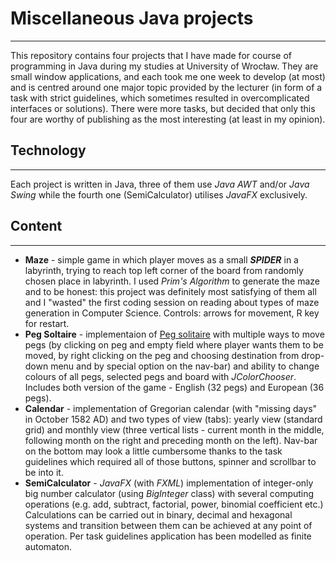 # Miscellaneous Java projects
---
This repository contains four projects that I have made for course of programming in Java during my studies at University of Wrocław. They are small window applications,  and each took me one week to develop (at most) and is centred around one major topic provided by the lecturer (in form of a task with strict guidelines, which sometimes resulted in overcomplicated interfaces or solutions). There were more tasks, but decided that only this four are worthy of publishing as the most interesting (at least in my opinion). 

## Technology
---
Each project is written in Java, three of them use *Java AWT* and/or *Java Swing* while the fourth one (SemiCalculator) utilises *JavaFX* exclusively. 

## Content
---
+ **Maze** - simple game in which player moves as a small ***SPIDER*** in a labyrinth, trying to reach top left corner of the board from randomly chosen place in labyrinth. I used *Prim's Algorithm* to generate the maze and to be honest: this project was definitely most satisfying of them all and I "wasted" the first coding session on reading about types of maze generation in Computer Science. Controls: arrows for movement, R key for restart. 
+ **Peg Soltaire** - implementaion of [Peg solitaire](https://en.wikipedia.org/wiki/Peg_solitaire) with multiple ways to move pegs (by clicking on peg and empty field where player wants them to be moved, by right clicking on the peg and choosing destination from drop-down menu and by special option on the nav-bar) and ability to change colours of all pegs, selected pegs and board with *JColorChooser*. Includes both version of the game - English (32 pegs) and European (36 pegs). 
+ **Calendar** - implementation of Gregorian calendar (with "missing days" in October 1582 AD) and two types of view (tabs): yearly view (standard grid) and monthly view (three vertical lists - current month in the middle, following month on the right and preceding month on the left). Nav-bar on the bottom may look a little cumbersome thanks to the task guidelines which required all of those buttons, spinner and scrollbar to be into it. 
+ **SemiCalculator** - *JavaFX* (with *FXML*) implementation of integer-only big number calculator (using *BigInteger* class) with several computing operations (e.g. add, subtract, factorial, power, binomial coefficient etc.) Calculations can be carried out in binary, decimal and hexagonal systems and transition between them can be achieved at any point of operation. Per task guidelines application has been modelled as finite automaton.
